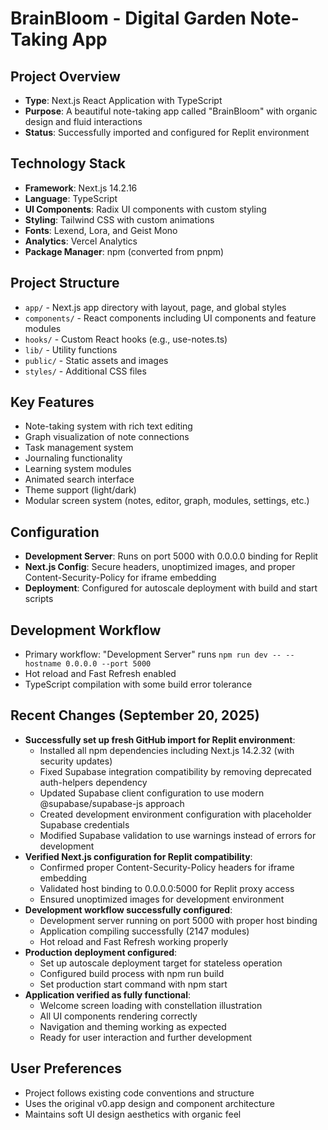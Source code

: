 # BrainBloom - Digital Garden Note-Taking App

## Project Overview
- **Type**: Next.js React Application with TypeScript
- **Purpose**: A beautiful note-taking app called "BrainBloom" with organic design and fluid interactions
- **Status**: Successfully imported and configured for Replit environment

## Technology Stack
- **Framework**: Next.js 14.2.16
- **Language**: TypeScript
- **UI Components**: Radix UI components with custom styling
- **Styling**: Tailwind CSS with custom animations
- **Fonts**: Lexend, Lora, and Geist Mono
- **Analytics**: Vercel Analytics
- **Package Manager**: npm (converted from pnpm)

## Project Structure
- `app/` - Next.js app directory with layout, page, and global styles
- `components/` - React components including UI components and feature modules
- `hooks/` - Custom React hooks (e.g., use-notes.ts)
- `lib/` - Utility functions
- `public/` - Static assets and images
- `styles/` - Additional CSS files

## Key Features
- Note-taking system with rich text editing
- Graph visualization of note connections
- Task management system
- Journaling functionality
- Learning system modules
- Animated search interface
- Theme support (light/dark)
- Modular screen system (notes, editor, graph, modules, settings, etc.)

## Configuration
- **Development Server**: Runs on port 5000 with 0.0.0.0 binding for Replit
- **Next.js Config**: Secure headers, unoptimized images, and proper Content-Security-Policy for iframe embedding
- **Deployment**: Configured for autoscale deployment with build and start scripts

## Development Workflow
- Primary workflow: "Development Server" runs `npm run dev -- --hostname 0.0.0.0 --port 5000`
- Hot reload and Fast Refresh enabled
- TypeScript compilation with some build error tolerance

## Recent Changes (September 20, 2025)
- **Successfully set up fresh GitHub import for Replit environment**:
  - Installed all npm dependencies including Next.js 14.2.32 (with security updates)
  - Fixed Supabase integration compatibility by removing deprecated auth-helpers dependency
  - Updated Supabase client configuration to use modern @supabase/supabase-js approach
  - Created development environment configuration with placeholder Supabase credentials
  - Modified Supabase validation to use warnings instead of errors for development
- **Verified Next.js configuration for Replit compatibility**:
  - Confirmed proper Content-Security-Policy headers for iframe embedding
  - Validated host binding to 0.0.0.0:5000 for Replit proxy access
  - Ensured unoptimized images for development environment
- **Development workflow successfully configured**:
  - Development server running on port 5000 with proper host binding
  - Application compiling successfully (2147 modules)
  - Hot reload and Fast Refresh working properly
- **Production deployment configured**:
  - Set up autoscale deployment target for stateless operation
  - Configured build process with npm run build
  - Set production start command with npm start
- **Application verified as fully functional**:
  - Welcome screen loading with constellation illustration
  - All UI components rendering correctly
  - Navigation and theming working as expected
  - Ready for user interaction and further development

## User Preferences
- Project follows existing code conventions and structure
- Uses the original v0.app design and component architecture
- Maintains soft UI design aesthetics with organic feel